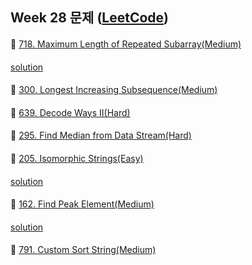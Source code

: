## Week 28 문제 ([LeetCode](https://leetcode.com/explore/challenge/card/july-leetcoding-challenge-2021/609/week-2-july-8th-july-14th/3807/))

####
👀 [718. Maximum Length of Repeated Subarray(Medium)](https://leetcode.com/problems/maximum-length-of-repeated-subarray/)
####
[solution](https://github.com/DohyunYoun/study/blob/master/src/main/java/algorithm/LeetCode718.java)
####
👀 [300. Longest Increasing Subsequence(Medium)](https://leetcode.com/problems/longest-increasing-subsequence/)
####
####
👀 [639. Decode Ways II(Hard)](https://leetcode.com/problems/decode-ways-ii/)
####
####
👀 [295. Find Median from Data Stream(Hard)](https://leetcode.com/problems/find-median-from-data-stream/)
####
####
👀 [205. Isomorphic Strings(Easy)](https://leetcode.com/problems/isomorphic-strings/)
####
[solution](https://github.com/DohyunYoun/study/blob/master/src/main/java/algorithm/string/LeetCode205.java)
####
👀 [162. Find Peak Element(Medium)](https://leetcode.com/problems/find-peak-element/)
####
[solution](https://github.com/DohyunYoun/study/blob/master/src/main/java/algorithm/array/LeetCode162.kt)
####
👀 [791. Custom Sort String(Medium)](https://leetcode.com/problems/custom-sort-string/)
####
####
